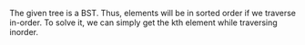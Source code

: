 The given tree is a BST.
Thus, elements will be in sorted order if we traverse in-order.
To solve it, we can simply get the kth element while traversing inorder.